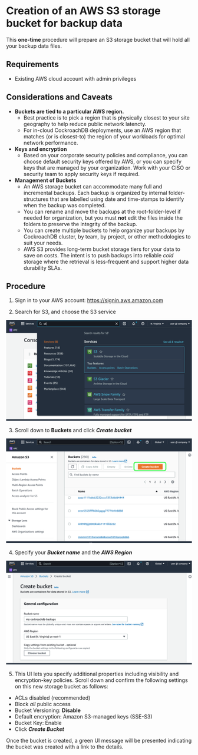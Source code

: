 # Creation of an AWS S3 storage bucket for backup data

This **one-time** procedure will prepare an S3 storage bucket that will hold all your backup data files.

## Requirements

- Existing AWS cloud account with admin privileges

## Considerations and Caveats

- **Buckets are tied to a particular AWS region.**
  - Best practice is to pick a region that is physically closest to your site geography to help reduce public network latencty.
  - For in-cloud CockroachDB deployments, use an AWS region that matches (or is closest-to) the region of your workloads for optimal network performance.
- **Keys and encryption**
  - Based on your corporate security policies and compliance, you can choose default security keys offered by AWS, or you can specify keys that are managed by your organization. Work with your CISO or security team to apply security keys if required.
- **Management of Buckets**
  - An AWS storage bucket can accommodate many full and incremental backups.
    Each backup is organized by internal folder-structures that are labelled using date and time-stamps to identify when the backup was completed.
  - You can rename and move the backups at the root-folder-level if needed for organization, but you must **not** edit the files inside the folders to preserve the integrity of the backup.
  - You can create multiple buckets to help organize your backups by CockroachDB cluster, by team, by project, or other methodologies to suit your needs.
  - AWS S3 provides long-term bucket storage tiers for your data to save on costs.
  The intent is to push backups into reliable *cold* storage where the retrieval is less-frequent and support higher data durability SLAs. 

## Procedure

1. Sign in to your AWS account: https://signin.aws.amazon.com

2. Search for S3, and choose the S3 service

  ![](./images/AWS-search-S3.png)

3. Scroll down to **Buckets** and click _**Create bucket**_

  ![](./images/Create-bucket-button.png)

4. Specify your _**Bucket name**_ and the _**AWS Region**_

  ![](./images/New-bucket-name-region.png)

5. This UI lets you specify additional properties including visibility and encryption-key policies.  Scroll down and confirm the following settings on this new storage bucket as follows:

 - ACLs disabled (recommended)
 - Block _all_ public access
 - Bucket Versioning: **Disable**
 - Default encryption: Amazon S3-managed keys (SSE-S3)
 - Bucket Key: Enable
 - Click _**Create Bucket**_

Once the bucket is created, a green UI message will be presented indicating the bucket was created with a link to the details.
